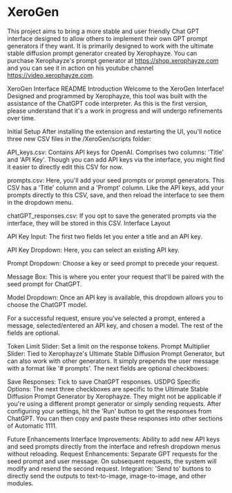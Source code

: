 # XeroGen
This project aims to bring a more stable and user friendly Chat GPT interface designed to allow others to implement their own GPT prompt generators if they want. It is primarily designed to work with the ultimate stable diffusion prompt generator created by Xerophayze.  You can purchase Xerophayze's prompt generator at https://shop.xerophayze.com and you can see it in action on his youtube channel https://video.xerophayze.com.

XeroGen Interface README
Introduction
Welcome to the XeroGen Interface! Designed and programmed by Xerophayze, this tool was built with the assistance of the ChatGPT code interpreter. As this is the first version, please understand that it's a work in progress and will undergo refinements over time.

Initial Setup
After installing the extension and restarting the UI, you'll notice three new CSV files in the /XeroGen/scripts folder:

API_keys.csv: Contains API keys for OpenAI. Comprises two columns: 'Title' and 'API Key'. Though you can add API keys via the interface, you might find it easier to directly edit this CSV for now.

prompts.csv: Here, you'll add your seed prompts or prompt generators. This CSV has a 'Title' column and a 'Prompt' column. Like the API keys, add your prompts directly to this CSV, save, and then reload the interface to see them in the dropdown menu.

chatGPT_responses.csv: If you opt to save the generated prompts via the interface, they will be stored in this CSV.
Interface Layout

API Key Input: The first two fields let you enter a title and an API key.

API Key Dropdown: Here, you can select an existing API key.

Prompt Dropdown: Choose a key or seed prompt to precede your request.

Message Box: This is where you enter your request that'll be paired with the seed prompt for ChatGPT.

Model Dropdown: Once an API key is available, this dropdown allows you to choose the ChatGPT model.

For a successful request, ensure you've selected a prompt, entered a message, selected/entered an API key, and chosen a model. The rest of the fields are optional.

Token Limit Slider: Set a limit on the response tokens.
Prompt Multiplier Slider: Tied to Xerophayze's Ultimate Stable Diffusion Prompt Generator, but can also work with other generators. It simply prepends the user message with a format like '# prompts'.
The next fields are optional checkboxes:

Save Responses: Tick to save ChatGPT responses.
USDPG Specific Options: The next three checkboxes are specific to the Ultimate Stable Diffusion Prompt Generator by Xerophayze. They might not be applicable if you're using a different prompt generator or simply sending requests.
After configuring your settings, hit the 'Run' button to get the responses from ChatGPT. You can then copy and paste these responses into other sections of Automatic 1111.

Future Enhancements
Interface Improvements: Ability to add new API keys and seed prompts directly from the interface and refresh dropdown menus without reloading.
Request Enhancements: Separate GPT requests for the seed prompt and user message. On subsequent requests, the system will modify and resend the second request.
Integration: 'Send to' buttons to directly send the outputs to text-to-image, image-to-image, and other modules.

